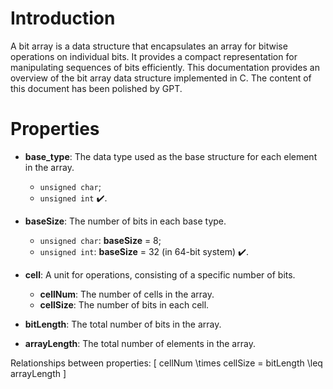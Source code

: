 # Introduction

A bit array is a data structure that encapsulates an array for bitwise operations on individual bits.
It provides a compact representation for manipulating sequences of bits efficiently. 
This documentation provides an overview of the bit array data structure implemented in C. 
The content of this document has been polished by GPT.

# Properties

- **base_type**: The data type used as the base structure for each element in the array.
    - `unsigned char`;
    - `unsigned int` ✔️.

- **baseSize**: The number of bits in each base type.
    - `unsigned char`: **baseSize** = 8;
    - `unsigned int`: **baseSize** = 32 (in 64-bit system) ✔️.

- **cell**: A unit for operations, consisting of a specific number of bits.
    - **cellNum**: The number of cells in the array.
    - **cellSize**: The number of bits in each cell.

- **bitLength**: The total number of bits in the array.
- **arrayLength**: The total number of elements in the array.

Relationships between properties:
\[ cellNum \times cellSize = bitLength \leq arrayLength \]
